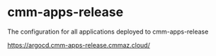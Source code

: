 # cmm-apps-release

The configuration for all applications deployed to cmm-apps-release

https://argocd.cmm-apps-release.cmmaz.cloud/
